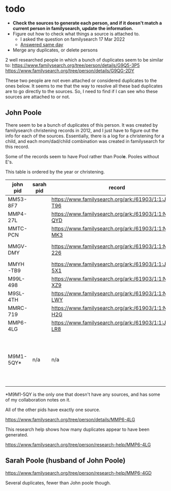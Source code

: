 # todo

-  **Check the sources to generate each person, and if it doesn't match a current person in familysearch, update the information.**
  - Figure out how to check what things a source is attached to.
    - I asked the question on familysearch 17 Mar 2022
    - [Answered same day](https://community.familysearch.org/en/discussion/comment/436700#Comment_436700)
- Merge any duplicates, or delete persons




2 well researched people in which a bunch of duplicates seem to be similar to:
https://www.familysearch.org/tree/person/details/G9Q5-3P5
https://www.familysearch.org/tree/person/details/G9QG-2DY

These two people are not even attached or considered duplicates to the ones below. It seems to me that the way to resolve all these bad duplicates are to go directly to the sources. So, I need to find if I can see who these sources are attached to or not. 

## John Poole 

There seem to be a bunch of duplicates of this person. 
It was created by familysearch christening records in 2012, and I just have to figure out the info for each of the sources. Essentially, there is a log for a christening for a child, and each mom/dad/child combination was created in familysearch for this record. 

Some of the records seem to have Pool rather than Pool**e**. Pooles without E's. 

This table is ordered by the year or christening. 

|  john pid | sarah pid  | record  | event year  | Child | Notes |
|---|---|---|---|---|---|
MM53-8F7 |  | https://www.familysearch.org/ark:/61903/1:1:JQ2L-T96 | 1840 | George Poole | 
MMP4-27L |  | https://www.familysearch.org/ark:/61903/1:1:NLJN-QYD | 1843 | Amelia Pool | 
MMTC-PCN |  | https://www.familysearch.org/ark:/61903/1:1:NLJJ-MK3 | 1844 | John Pool | 
MMGV-DMY |  | https://www.familysearch.org/ark:/61903/1:1:NLVT-226 | 1846/5 | Mary Ann Poole | 
MMYH-TB9 |  | https://www.familysearch.org/ark:/61903/1:1:JW7W-5X1 | 1847 | Prudence Pool | 
M99L-498 |  | https://www.familysearch.org/ark:/61903/1:1:NLVB-XZ9 | 1849 | Ann Poole | 
M9SL-4TH |  | https://www.familysearch.org/ark:/61903/1:1:NLVB-LWY | 1851 | Joseph Poole | 
MMRC-719 |  | https://www.familysearch.org/ark:/61903/1:1:NLVY-H2G | 1852 | Eliza Pool | 
MMP6-4LG |  | https://www.familysearch.org/ark:/61903/1:1:JW7W-LR8 | 1854 | Emma Poole | 
M9M1-5QY* | n/a | n/a | n/a | n/a | This person seems to be a floater and could be deleted... |

*M9M1-5QY is the only one that doesn't have any sources, and has some of my collaboration notes on it. 

All of the other pids have exactly one source. 

https://www.familysearch.org/tree/person/details/MMP6-4LG

This research help shows how many duplicates appear to have been generated. 

https://www.familysearch.org/tree/person/research-help/MMP6-4LG



## Sarah Poole (husband of John Poole)

https://www.familysearch.org/tree/person/research-help/MMP6-4GD


Several duplicates, fewer than John poole though. 